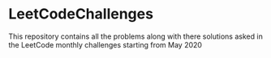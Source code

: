 # LeetCodeChallenges
This repository contains all the problems along with there solutions asked in the LeetCode monthly challenges starting from May 2020
